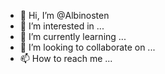 - 👋 Hi, I’m @Albinosten
- 👀 I’m interested in ...
- 🌱 I’m currently learning ...
- 💞️ I’m looking to collaborate on ...
- 📫 How to reach me ...

<!---
Albinosten/Albinosten is a ✨ special ✨ repository because its `README.md` (this file) appears on your GitHub profile.
You can click the Preview link to take a look at your changes.
--->
